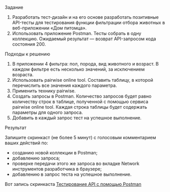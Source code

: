 Задание 
1. Разработать тест-дизайн и на его основе разработать позитивные API-тесты для тестирования функции фильтрации отбора животных в веб-приложении «Дом питомца».
2. Использовать приложение Postman. Тесты собрать в одну коллекцию. Ожидаемый результат — возврат API-запросом кода состояния 200. 


Подходы к решению

1. В приложении 4 фильтра: пол, порода, вид животного и возраст. В каждом фильтре есть несколько значений, за исключением возраста.
2. Использовать pairwise online tool. Составить таблицу, в которой перечислить все значения каждого параметра. 
3. Применить технику pairwise. 
4. Cоздать запросы в Postman. Количество запросов будет равно количеству строк в таблице, полученной с помощью сервиса pairwise online tool. 
Каждая строка таблицы будет содержать параметры для одного запроса.
5. Добавить в каждый запрос тест на успешное выполнение.


Результат

Запишите скринкаст (не более 5 минут) с голосовым комментарием ваших действий по:
- созданию новой коллекции в Postman;
- добавлению запроса;
- проверке передачи этого же запроса во вкладке Network инструментов разработчика в браузере;
- добавлению в запрос теста на успешное выполнение.

Вот запись скринкаста [Тестирование API с помощью Postman](https://drive.google.com/file/d/1dUpxZIoQ2xttG5-nEwygQVwlB5MWvH4F/view?usp=sharing)
